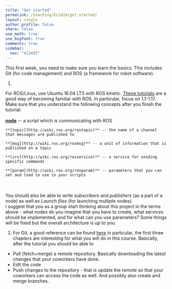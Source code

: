 ```yaml
---
title: "Get started"
permalink: /teaching/EL2424/get-started/
layout: single
author_profile: false
share: false
use_math: true
use_bigfoot: true
comments: true
sidebar:
  nav: "el2425"
---
```

This first week, you need to make sure you learn the basics. This includes Git (for code management) and ROS (a framework for robot software).

1. 
For ROS/Linux, use Ubuntu 16.04 LTS with ROS kinetic. [These tutorials](http://wiki.ros.org/ROS/Tutorials) are a good way of becoming familiar with ROS. 
In particular, focus on 1.1-1.17.  Make sure that you understand the following concepts after you finish the tutorial:<br><br>
    **[node](http://wiki.ros.org/rosnode)** -- a script which is communicating with ROS

    **[topic](http://wiki.ros.org/rostopic)** -- the name of a channel that messages are published to

    **[msg](http://wiki.ros.org/rosmsg)** -- a unit of information that is published on a topic

    **[srv](http://wiki.ros.org/rosservice)** -- a service for sending specific commands

    **[param](http://wiki.ros.org/rosparam)** -- parameters that you can set and load to use in your scripts
<br><br>
You should also be able to write _subscribers_ and _publishers_ (as a part of a node) as well as _Launch files_ (for launching multiple nodes).
<br>
I suggest that you as a group start thinking about this project in the terms above - what nodes do you imagine that you have to create, what services should be implemented, and for what can you use parameters? Some things will be fixed but the overall architecture is up to you.

2. For Git, a good reference can be found [here](https://git-scm.com/book/en/v2/Getting-Started-About-Version-Control)
in particular, the first three chapters are interesting for what you will do in this course. Basically, after the tutorial you should be able to
* Pull (fetch+merge) a remote repository. Basically downloading the latest changes that your coworkers have done.
* Edit the code
* Push changes to the repository - that is update the remote so that your coworkers can access the code as well. And possibly also create and merge branches. 
